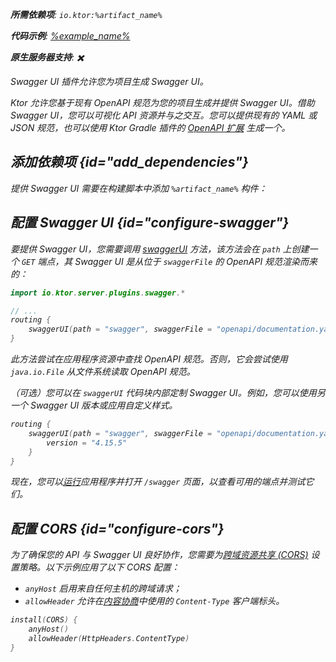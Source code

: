 [//]: # (title: Swagger UI)

<primary-label ref="server-plugin"/>

<var name="artifact_name" value="ktor-server-swagger"/>
<var name="package_name" value="io.ktor.server.plugins.swagger"/>
<var name="plugin_api_link" value="https://api.ktor.io/ktor-server-swagger/io.ktor.server.plugins.swagger/swagger-u-i.html"/>

<tldr>
<p>
<b>所需依赖项</b>: <code>io.ktor:%artifact_name%</code>
</p>
<var name="example_name" value="json-kotlinx-openapi"/>
<p>
    <b>代码示例</b>:
    <a href="https://github.com/ktorio/ktor-documentation/tree/%ktor_version%/codeSnippets/snippets/%example_name%">
        %example_name%
    </a>
</p>
<p>
    <b><Links href="/ktor/server-native" summary="Ktor 支持 Kotlin/Native，允许您在没有额外运行时或虚拟机的情况下运行服务器。">原生服务器</Links>支持</b>: ✖️
</p>
</tldr>

<link-summary>
Swagger UI 插件允许您为项目生成 Swagger UI。
</link-summary>

Ktor 允许您基于现有 OpenAPI 规范为您的项目生成并提供 Swagger UI。借助 Swagger UI，您可以可视化 API 资源并与之交互。您可以提供现有的 YAML 或 JSON 规范，也可以使用 Ktor Gradle 插件的 [OpenAPI 扩展](openapi-spec-generation.md) 生成一个。

## 添加依赖项 {id="add_dependencies"}

提供 Swagger UI 需要在构建脚本中添加 `%artifact_name%` 构件：

<Tabs group="languages">
    <TabItem title="Gradle (Kotlin)" group-key="kotlin">
        <code-block lang="Kotlin" code="            implementation(&quot;io.ktor:%artifact_name%:$ktor_version&quot;)"/>
    </TabItem>
    <TabItem title="Gradle (Groovy)" group-key="groovy">
        <code-block lang="Groovy" code="            implementation &quot;io.ktor:%artifact_name%:$ktor_version&quot;"/>
    </TabItem>
    <TabItem title="Maven" group-key="maven">
        <code-block lang="XML" code="            &lt;dependency&gt;&#10;                &lt;groupId&gt;io.ktor&lt;/groupId&gt;&#10;                &lt;artifactId&gt;%artifact_name%-jvm&lt;/artifactId&gt;&#10;                &lt;version&gt;${ktor_version}&lt;/version&gt;&#10;            &lt;/dependency&gt;"/>
    </TabItem>
</Tabs>

## 配置 Swagger UI {id="configure-swagger"}

要提供 Swagger UI，您需要调用 [swaggerUI](%plugin_api_link%) 方法，该方法会在 `path` 上创建一个 `GET` 端点，其 Swagger UI 是从位于 `swaggerFile` 的 OpenAPI 规范渲染而来的：

```kotlin
import io.ktor.server.plugins.swagger.*

// ...
routing {
    swaggerUI(path = "swagger", swaggerFile = "openapi/documentation.yaml")
}
```

此方法尝试在应用程序资源中查找 OpenAPI 规范。否则，它会尝试使用 `java.io.File` 从文件系统读取 OpenAPI 规范。

（可选）您可以在 `swaggerUI` 代码块内部定制 Swagger UI。例如，您可以使用另一个 Swagger UI 版本或应用自定义样式。

```kotlin
routing {
    swaggerUI(path = "swagger", swaggerFile = "openapi/documentation.yaml") {
        version = "4.15.5"
    }
}
```

现在，您可以[运行](server-run.md)应用程序并打开 `/swagger` 页面，以查看可用的端点并测试它们。

## 配置 CORS {id="configure-cors"}

为了确保您的 API 与 Swagger UI 良好协作，您需要为[跨域资源共享 (CORS)](server-cors.md) 设置策略。以下示例应用了以下 CORS 配置：
- `anyHost` 启用来自任何主机的跨域请求；
- `allowHeader` 允许在[内容协商](server-serialization.md)中使用的 `Content-Type` 客户端标头。

```kotlin
install(CORS) {
    anyHost()
    allowHeader(HttpHeaders.ContentType)
}
